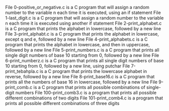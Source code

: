 File 0-positive_or_negative.c is a C program that will assign a random number to the variable n each time it is executed, using an if statement
File 1-last_digit.c is a C program that will assign a random number to the variable n each time it is executed using another if statement
File 2-print_alphabet.c is a C program that prints the alphabet in lowercase, followed by a new line
File 3-print_alphabt.c is a C program that prints the alphabet in lowercase, except q and e, followed by a new line
File 4-print_alphabets.c is a C program that prints the alphabet in lowercase, and then in uppercase, followed by a new line
File 5-print_numbers.c is a C program that prints all single digit numbers of base 10 starting from 0, followed by a new line
File 6-print_numberz.c is a C program that prints all single digit numbers of base 10 starting from 0, followed by a new line, using putchar
File 7-print_tebahpla.c is a C program that prints the lowercase alphabet in reverse, followed by a new line
File 8-print_base16.c is a C program that prints all the numbers of base 16 in lowercase, followed by a new line
File 9-print_comb.c is a C program that prints all possible combinations of single-digit numbers
File 100-print_comb3.c is a program that prints all possible different combinations of two digits
File 101-print_comb4.c is a program that prints all possible different combinations of three digits
